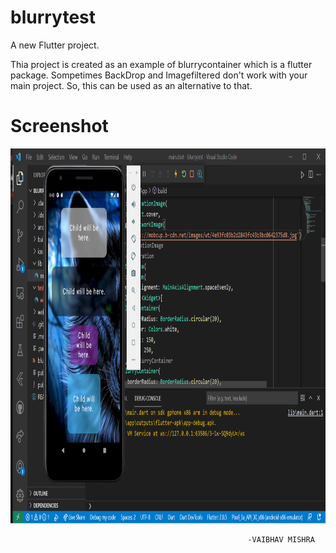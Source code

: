 # blurrytest

A new Flutter project.


Thia project is created as an example of blurrycontainer which is a flutter package. Sompetimes BackDrop and Imagefiltered don't work 
with your main project. So, this can be used as an alternative to that.
                                                                   



# Screenshot

<img src="images/ex.PNG" height="600" width="700">

                                                         -VAIBHAV MISHRA
